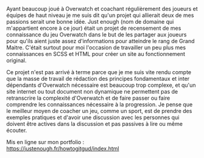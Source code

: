 Ayant beaucoup joué à Overwatch et coachant régulièrement des joueurs et équipes de haut niveau je me suis dit qu'un projet qui allierait deux de mes passions serait une bonne idée.
Just enough (nom de domaine qui m'appartient encore à ce jour) était un projet de recensement de mes connaissance du jeu Overwatch dans le but de les partager aux joueurs pour qu'ils aient juste assez d'informations pour atteindre le rang de Grand Maitre.
C'était surtout pour moi l'occasion de travailler un peu plus mes connaissances en SCSS et HTML pour créer un site au fonctionnement original.


Ce projet n'est pas arrivé à terme parce que je me suis vite rendu compte que la masse de travail de rédaction des principes fondamentaux et inter dépendants d'Overwatch nécessaire est beaucoup trop complexe, et qu'un site internet ou tout document non dynamique ne permettent pas de retranscrire la complexité d'Overwatch et de faire passer ou faire comprendre les connaissances nécessaire à la progression.
Je pense que le meilleur moyen de coacher un jeu, comme un sport, est de prendre des exemples pratiques et d'avoir une discussion avec les personnes qui doivent être actives dans la discussion et pas passives à lire ou même écouter.

Mis en ligne sur mon portfolio : https://justenough.fr/howtogitgud/index.html
